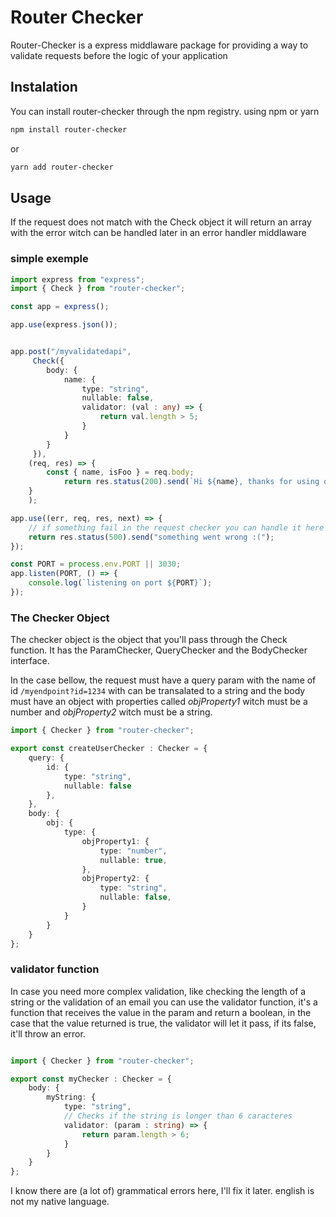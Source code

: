 # Router Checker

Router-Checker is a express middlaware package for providing a way to validate requests before the logic of your application

## Instalation

You can install router-checker through the npm registry. using npm or yarn

```sh
npm install router-checker
```

or

```sh
yarn add router-checker
```

## Usage


If the request does not match with the Check object it will return an array with the error witch can be handled later in an error handler middlaware

### simple exemple

```typescript
import express from "express";
import { Check } from "router-checker";

const app = express();

app.use(express.json());


app.post("/myvalidatedapi",
     Check({
        body: {
            name: {
                type: "string",
                nullable: false,
                validator: (val : any) => {
                    return val.length > 5;
                }   
            }
        }
     }),
    (req, res) => {
        const { name, isFoo } = req.body;
            return res.status(200).send(`Hi ${name}, thanks for using our package!`);
    }
    );

app.use((err, req, res, next) => {
    // if something fail in the request checker you can handle it here
    return res.status(500).send("something went wrong :(");
});

const PORT = process.env.PORT || 3030;
app.listen(PORT, () => {
    console.log(`listening on port ${PORT}`);
});


```


### The Checker Object

The checker object is the object that you'll pass through the Check function.
It has the ParamChecker, QueryChecker and the BodyChecker interface.

In the case bellow, the request must have a query param with the name of id `` /myendpoint?id=1234 `` with can be transalated to a string and the body must have an object with properties called *objProperty1* witch must be a number and *objProperty2* witch must be a string.

```typescript
import { Checker } from "router-checker";

export const createUserChecker : Checker = {
    query: {
        id: {
            type: "string",
            nullable: false
        },
    },
    body: {
        obj: {
            type: {
                objProperty1: {
                    type: "number",
                    nullable: true,
                },
                objProperty2: {
                    type: "string",
                    nullable: false,
                }
            }
        }
    }
};
```

### validator function

In case you need more complex validation, like checking the length of a string or the validation of an email you can use the validator function, it's a function that receives the value in the param and return a boolean, in the case that the value returned is true, the validator will let it pass, if its false, it'll throw an error.

``` typescript

import { Checker } from "router-checker";

export const myChecker : Checker = {
    body: {
        myString: {
            type: "string",
            // Checks if the string is longer than 6 caracteres
            validator: (param : string) => {
                return param.length > 6;
            }
        }
    }
};
```

I know there are (a lot of) grammatical errors here, I'll fix it later. english is not my native language.
